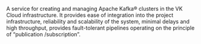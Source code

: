 A service for creating and managing Apache Kafka® clusters in the VK Cloud infrastructure. It provides ease of integration into the project infrastructure, reliability and scalability of the system, minimal delays and high throughput, provides fault-tolerant pipelines operating on the principle of “publication /subscription”.